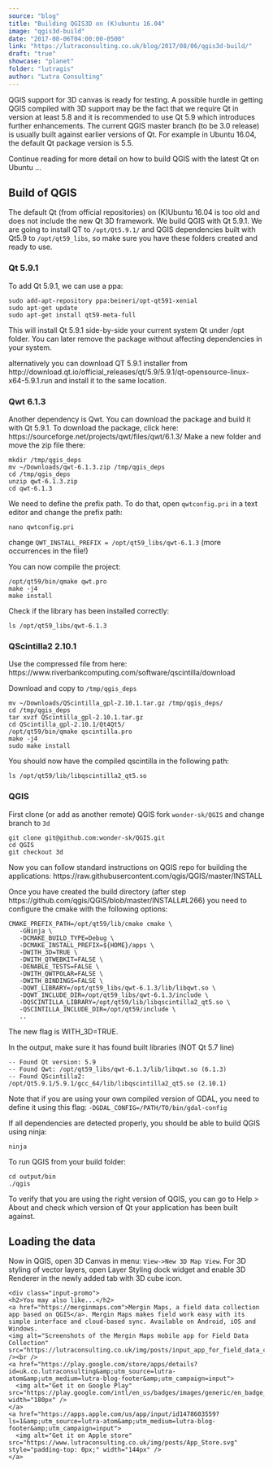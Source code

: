 ```yaml
---
source: "blog"
title: "Building QGIS3D on (K)ubuntu 16.04"
image: "qgis3d-build"
date: "2017-08-06T04:00:00-0500"
link: "https://lutraconsulting.co.uk/blog/2017/08/06/qgis3d-build/"
draft: "true"
showcase: "planet"
folder: "lutragis"
author: "Lutra Consulting"
---
```


<p>QGIS support for 3D canvas is ready for testing. A possible hurdle in getting QGIS compiled with 3D support may be the fact that
we require Qt in version at least 5.8 and it is recommended to use Qt 5.9 which introduces further enhancements.
The current QGIS master branch (to be 3.0 release) is usually built against earlier versions of Qt. For example in Ubuntu 16.04, the default Qt package version is 5.5.</p>

<p>Continue reading for more detail on how to build QGIS with the latest Qt on Ubuntu …</p>

<!-- more -->

<h2 id="build-of-qgis">Build of QGIS</h2>

<p>The default Qt (from official repositories) on (K)Ubuntu 16.04 is too old and does not include the new Qt 3D framework.
We build QGIS with Qt 5.9.1. We are going to install QT to <code class="highlighter-rouge">/opt/Qt5.9.1/</code> and QGIS dependencies built with Qt5.9 to <code class="highlighter-rouge">/opt/qt59_libs</code>,
so make sure you have these folders created and ready to use.</p>

<h3 id="qt-591">Qt 5.9.1</h3>

<p>To add Qt 5.9.1, we can use a ppa:</p>

<div class="highlighter-rouge"><div class="highlight"><pre class="highlight"><code>sudo add-apt-repository ppa:beineri/opt-qt591-xenial
sudo apt-get update
sudo apt-get install qt59-meta-full
</code></pre></div></div>
<p>This will install Qt 5.9.1 side-by-side your current system Qt under /opt folder. You can later remove the package without affecting dependencies in your system.</p>

<p>alternatively you can download QT 5.9.1 installer from http://download.qt.io/official_releases/qt/5.9/5.9.1/qt-opensource-linux-x64-5.9.1.run and install it
to the same location.</p>

<h3 id="qwt-613">Qwt 6.1.3</h3>

<p>Another dependency is Qwt. You can download the package and build it with Qt 5.9.1.
To download the package, click here: https://sourceforge.net/projects/qwt/files/qwt/6.1.3/
Make a new folder and move the zip file there:</p>

<div class="highlighter-rouge"><div class="highlight"><pre class="highlight"><code>mkdir /tmp/qgis_deps
mv ~/Downloads/qwt-6.1.3.zip /tmp/qgis_deps
cd /tmp/qgis_deps
unzip qwt-6.1.3.zip
cd qwt-6.1.3
</code></pre></div></div>

<p>We need to define the prefix path. To do that, open <code class="highlighter-rouge">qwtconfig.pri</code>  in a text editor and change the prefix path:</p>

<div class="highlighter-rouge"><div class="highlight"><pre class="highlight"><code>nano qwtconfig.pri
</code></pre></div></div>

<p>change <code class="highlighter-rouge">QWT_INSTALL_PREFIX = /opt/qt59_libs/qwt-6.1.3</code> (more occurrences in the file!)</p>

<p>You can now compile the project:</p>

<div class="highlighter-rouge"><div class="highlight"><pre class="highlight"><code>/opt/qt59/bin/qmake qwt.pro
make -j4
make install
</code></pre></div></div>

<p>Check if the library has been installed correctly:</p>
<div class="highlighter-rouge"><div class="highlight"><pre class="highlight"><code>ls /opt/qt59_libs/qwt-6.1.3
</code></pre></div></div>

<h3 id="qscintilla2-2101">QScintilla2 2.10.1</h3>

<p>Use the compressed file from here: https://www.riverbankcomputing.com/software/qscintilla/download</p>

<p>Download and copy to <code class="highlighter-rouge">/tmp/qgis_deps</code></p>
<div class="highlighter-rouge"><div class="highlight"><pre class="highlight"><code>mv ~/Downloads/QScintilla_gpl-2.10.1.tar.gz /tmp/qgis_deps/
cd /tmp/qgis_deps
tar xvzf QScintilla_gpl-2.10.1.tar.gz
cd QScintilla_gpl-2.10.1/Qt4Qt5/
/opt/qt59/bin/qmake qscintilla.pro
make -j4
sudo make install
</code></pre></div></div>

<p>You should now have the compiled qscintilla in the following path:</p>

<div class="highlighter-rouge"><div class="highlight"><pre class="highlight"><code>ls /opt/qt59/lib/libqscintilla2_qt5.so
</code></pre></div></div>

<h3 id="qgis">QGIS</h3>

<p>First clone (or add as another remote) QGIS fork <code class="highlighter-rouge">wonder-sk/QGIS</code> and change branch to <code class="highlighter-rouge">3d</code></p>

<div class="highlighter-rouge"><div class="highlight"><pre class="highlight"><code>git clone git@github.com:wonder-sk/QGIS.git
cd QGIS
git checkout 3d
</code></pre></div></div>

<p>Now you can follow standard instructions on QGIS repo for building the applications:
https://raw.githubusercontent.com/qgis/QGIS/master/INSTALL</p>

<p>Once you have created the build directory (after step https://github.com/qgis/QGIS/blob/master/INSTALL#L266) you need to configure the cmake with the following options:</p>
<div class="highlighter-rouge"><div class="highlight"><pre class="highlight"><code>CMAKE_PREFIX_PATH=/opt/qt59/lib/cmake cmake \
   -GNinja \
   -DCMAKE_BUILD_TYPE=Debug \
   -DCMAKE_INSTALL_PREFIX=${HOME}/apps \
   -DWITH_3D=TRUE \
   -DWITH_QTWEBKIT=FALSE \
   -DENABLE_TESTS=FALSE \
   -DWITH_QWTPOLAR=FALSE \
   -DWITH_BINDINGS=FALSE \
   -DQWT_LIBRARY=/opt/qt59_libs/qwt-6.1.3/lib/libqwt.so \
   -DQWT_INCLUDE_DIR=/opt/qt59_libs/qwt-6.1.3/include \
   -DQSCINTILLA_LIBRARY=/opt/qt59/lib/libqscintilla2_qt5.so \
   -QSCINTILLA_INCLUDE_DIR=/opt/qt59/include \
   ..
</code></pre></div></div>

<p>The new flag is WITH_3D=TRUE.</p>

<p>In the output, make sure it has found built libraries (NOT Qt 5.7 line)</p>
<div class="highlighter-rouge"><div class="highlight"><pre class="highlight"><code>-- Found Qt version: 5.9
-- Found Qwt: /opt/qt59_libs/qwt-6.1.3/lib/libqwt.so (6.1.3)
-- Found QScintilla2: /opt/Qt5.9.1/5.9.1/gcc_64/lib/libqscintilla2_qt5.so (2.10.1)
</code></pre></div></div>

<p>Note that if you are using your own compiled version of GDAL, you need to define it using this flag: <code class="highlighter-rouge">-DGDAL_CONFIG=/PATH/TO/bin/gdal-config</code></p>

<p>If all dependencies are detected properly, you should be able to build QGIS using ninja:</p>

<div class="highlighter-rouge"><div class="highlight"><pre class="highlight"><code>ninja
</code></pre></div></div>

<p>To run QGIS from your build folder:</p>

<div class="highlighter-rouge"><div class="highlight"><pre class="highlight"><code>cd output/bin
./qgis
</code></pre></div></div>

<p>To verify that you are using the right version of QGIS, you can go to Help &gt; About and check which version of Qt your application has been built against.</p>

<h2 id="loading-the-data">Loading the data</h2>

<p>Now in QGIS, open 3D Canvas in menu: <code class="highlighter-rouge">View-&gt;New 3D Map View</code>. For 3D styling of vector layers, open Layer Styling dock widget and enable 3D Renderer in the newly added tab with 3D cube icon.</p>

    <div class="input-promo">
    <h2>You may also like...</h2>
    <a href="https://merginmaps.com">Mergin Maps, a field data collection app based on QGIS</a>. Mergin Maps makes field work easy with its simple interface and cloud-based sync. Available on Android, iOS and Windows.
    <img alt="Screenshots of the Mergin Maps mobile app for Field Data Collection" src="https://lutraconsulting.co.uk/img/posts/input_app_for_field_data_collection.jpg" /><br />
    <a href="https://play.google.com/store/apps/details?id=uk.co.lutraconsulting&amp;utm_source=lutra-atom&amp;utm_medium=lutra-blog-footer&amp;utm_campaign=input">
      <img alt="Get it on Google Play" src="https://play.google.com/intl/en_us/badges/images/generic/en_badge_web_generic.png" width="180px" />
    </a>
    <a href="https://apps.apple.com/us/app/input/id1478603559?ls=1&amp;utm_source=lutra-atom&amp;utm_medium=lutra-blog-footer&amp;utm_campaign=input">
      <img alt="Get it on Apple store" src="https://www.lutraconsulting.co.uk/img/posts/App_Store.svg" style="padding-top: 0px;" width="144px" />
    </a>
  </div>

